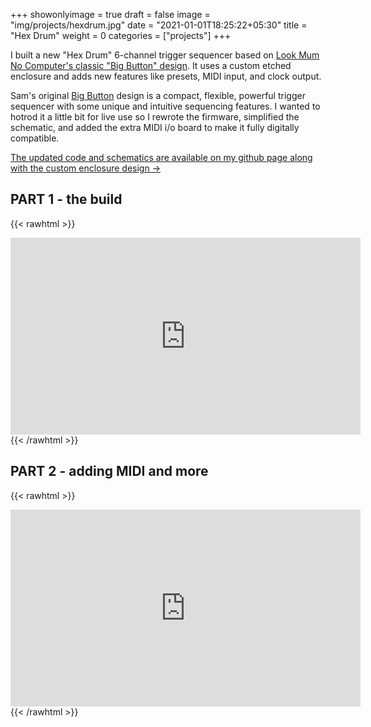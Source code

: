 +++
showonlyimage = true
draft = false
image = "img/projects/hexdrum.jpg"
date = "2021-01-01T18:25:22+05:30"
title = "Hex Drum"
weight = 0
categories = ["projects"]
+++

I built a new "Hex Drum" 6-channel trigger sequencer based on [Look Mum No Computer's classic "Big Button" design](https://www.lookmumnocomputer.com/projects#/big-button). It uses a custom etched enclosure and adds new features like presets, MIDI input, and clock output.

<!--more-->

Sam's original [Big Button](https://www.lookmumnocomputer.com/projects#/big-button) design is a compact, flexible, powerful trigger sequencer with some unique and intuitive sequencing features. I wanted to hotrod it a little bit for live use so I rewrote the firmware, simplified the schematic, and added the extra MIDI i/o board to make it fully digitally compatible. 

[The updated code and schematics are available on my github page along with the custom enclosure design &rarr;](https://github.com/matthewcieplak/hexdrum-midi)

## PART 1 - the build
{{< rawhtml >}}
<iframe width="560" height="315" src="https://www.youtube.com/embed/De32_datjyI" title="YouTube video player" frameborder="0" allow="accelerometer; autoplay; clipboard-write; encrypted-media; gyroscope; picture-in-picture" allowfullscreen></iframe>
{{< /rawhtml >}}

## PART 2 - adding MIDI and more
{{< rawhtml >}}
<iframe width="560" height="315" src="https://www.youtube.com/embed/eMeoCTVNuJI" title="YouTube video player" frameborder="0" allow="accelerometer; autoplay; clipboard-write; encrypted-media; gyroscope; picture-in-picture" allowfullscreen></iframe>
{{< /rawhtml >}}